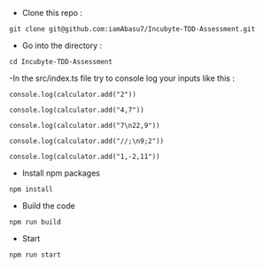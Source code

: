- Clone this repo :

`git clone git@github.com:iamAbasu7/Incubyte-TDD-Assessment.git`

- Go into the directory :

`cd Incubyte-TDD-Assessment`

-In the src/index.ts file try to console log your inputs like this : 

```
console.log(calculator.add("2"))

console.log(calculator.add("4,7"))

console.log(calculator.add("7\n22,9"))

console.log(calculator.add("//;\n9;2"))

console.log(calculator.add("1,-2,11"))

```

- Install npm packages

`npm install`

- Build the code

`npm run build`

- Start

`npm run start`